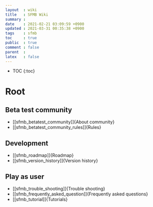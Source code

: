 ```yaml
---
layout  : wiki
title   : SFMB Wiki 
summary : 
date    : 2021-02-21 03:09:59 +0900
updated : 2021-03-31 00:35:38 +0900
tags    : sfmb 
toc     : true
public  : true
comment : false
parent  : 
latex   : false
---
```

* TOC
{:toc}

# Root

## Beta test community

* [[sfmb_betatest_community]]{About community}
* [[sfmb_betatest_community_rules]]{Rules}

## Development

* [[sfmb_roadmap]]{Roadmap}
* [[sfmb_version_history]]{Version history}

## Play as user

* [[sfmb_trouble_shooting]]{Trouble shooting}
* [[sfmb_frequently_asked_question]]{Frequently asked questions}
* [[sfmb_tutorial]]{Tutorials}
